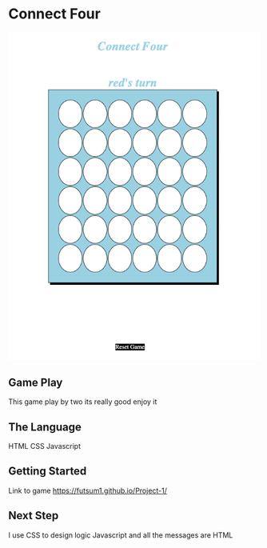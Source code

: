 # Connect Four 
<img src="./image1.png"/> 

## Game Play 
This game play by two its really good enjoy it 
## The Language 
HTML CSS Javascript 
## Getting Started 
Link to game https://futsum1.github.io/Project-1/
## Next Step 
 I use CSS to design logic Javascript and all the messages are HTML 
 